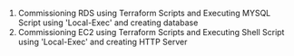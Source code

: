 1. Commissioning RDS using Terraform Scripts and Executing MYSQL Script using 'Local-Exec' and creating database
2. Commissioning EC2 using Terraform Scripts and Executing Shell Script using 'Local-Exec' and creating HTTP Server
